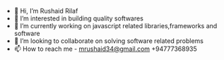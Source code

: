 - 👋 Hi, I’m Rushaid Rilaf
- 👀 I’m interested in building quality softwares
- 🌱 I’m currently working on javascript related libraries,frameworks and software
- 💞️ I’m looking to collaborate on solving software related problems
- 📫 How to reach me - mrushaid34@gmail.com +94777368935

<!---
rushaidDTS/rushaidDTS is a ✨ special ✨ repository because its `README.md` (this file) appears on your GitHub profile.
You can click the Preview link to take a look at your changes.
--->
